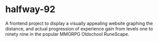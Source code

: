 # halfway-92
A frontend project to display a visually appealing website graphing the distance, and actual progression of experience gain from levels one to ninety nine in the popular MMORPG Oldschool RuneScape.
